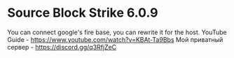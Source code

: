 # Source Block Strike 6.0.9
You can connect google's fire base, you can rewrite it for the host.
YouTube Guide - https://www.youtube.com/watch?v=KBAt-Ta9Bbs
Мой приватный сервер - https://discord.gg/q3RfjZeC
